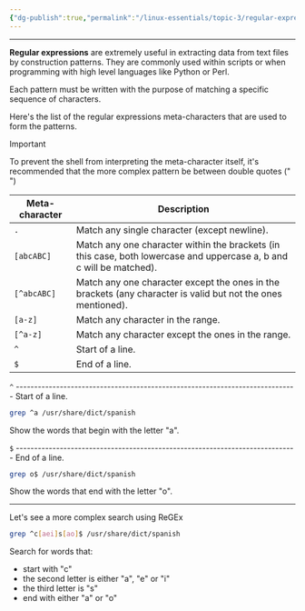 ```yaml
---
{"dg-publish":true,"permalink":"/linux-essentials/topic-3/regular-expressions/"}
---
```


---
**Regular expressions** are extremely useful in extracting data from text files by construction patterns. They are commonly used within scripts or when programming with high level languages like Python or Perl.

Each pattern must be written with the purpose of matching a specific sequence of characters.

Here's the list of the regular expressions meta-characters that are used to form the patterns.

> [!Important]
> To prevent the shell from interpreting the meta-character itself, it's recommended that the more complex pattern be between double quotes (" ")


| Meta-character | Description                                                                                                          |
| -------------- | -------------------------------------------------------------------------------------------------------------------- |
| `.`            | Match any single character (except newline).                                                                         |
| `[abcABC]`     | Match any one character within the brackets (in this case, both lowercase and uppercase a, b and c will be matched). |
| `[^abcABC]`    | Match any one character except the ones in the brackets (any character is valid but not the ones mentioned).         |
| `[a-z]`        | Match any character in the range.                                                                                    |
| `[^a-z]`       | Match any character except the ones in the range.                                                                    |
| `^`            | Start of a line.                                                                                                     |
| `$`            | End of a line.                                                                                                       |

`^` -----------------------------------------------------------------------------
Start of a line.
```bash
grep ^a /usr/share/dict/spanish
```
Show the words that begin with the letter "a".

`$` -----------------------------------------------------------------------------
End of a line.
```bash
grep o$ /usr/share/dict/spanish
```
Show the words that end with the letter "o".

---
Let's see a more complex search using ReGEx

```bash
grep ^c[aei]s[ao]$ /usr/share/dict/spanish
```
Search for words that:
- start with "c" 
- the second letter is either "a", "e" or "i"
- the third letter is "s"
- end with either "a" or "o"